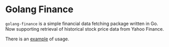 # Golang Finance

`golang-finance` is a simple financial data fetching package written in Go.
Now supporting retrieval of historical stock price data from Yahoo Finance.  
  
There is an [example](https://github.com/yamyard/golang-finance/blob/main/example/main.go) of usage.
